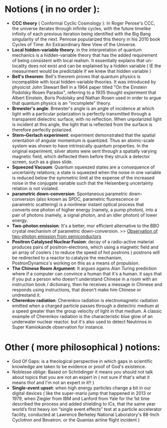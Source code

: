 



# Notions ( in no order ):

- **CCC theory** ( Conformal Cyclic Cosmology ): In Roger Perose's CCC, the universe iterates through infinite cycles, with the future timelike infinity of each previous iteration being identified with the Big Bang singularity of the next. Penrose popularized this theory in his 2010 book Cycles of Time: An Extraordinary New View of the Universe.
- **Local hidden-variable theory**: in the interpretation of quantum mechanics is a hidden-variable theory that has the added requirement of being consistent with local realism. It essentially explains that un-locality does not exist and can be explained by a hidden variable ( IE the measurment would be predictable if we knew that hidden variable )
- **Bell's theorem**: Bell's theorem proves that quantum physics is incompatible with local hidden-variable theories. It was introduced by physicist John Stewart Bell in a 1964 paper titled "On the Einstein Podolsky Rosen Paradox", referring to a 1935 thought experiment that Albert Einstein, Boris Podolsky and Nathan Rosen used in order to argue that quantum physics is an "incomplete" theory.
- **Brewster's angle**: Brewster's angle is an angle of incidence at which light with a particular polarization is perfectly transmitted through a transparent dielectric surface, with no reflection. When unpolarized light is incident at this angle, the light that is reflected from the surface is therefore perfectly polarized.
- **Stern–Gerlach experiment**: experiment demonstrated that the spatial orientation of angular momentum is quantized. Thus an atomic-scale system was shown to have intrinsically quantum properties. In the original experiment, silver atoms were sent through a spatially varying magnetic field, which deflected them before they struck a detector screen, such as a glass slide.
- **Squeezed Vacuum**: Quantum squeezed states are a consequence of uncertainty relations; a state is squeezed when the noise in one variable is reduced below the symmetric limit at the expense of the increased noise in the conjugate variable such that the Heisenberg uncertainty relation is not violated.
- **parametric down-conversion**: Spontaneous parametric down-conversion (also known as SPDC, parametric fluorescence or parametric scattering) is a nonlinear instant optical process that converts one photon of higher energy (namely, a pump photon), into a pair of photons (namely, a signal photon, and an idler photon) of lower energy.
- **Two-photon emission**: It's a better, mor efficient alternative to the BBO crystal mechanism of parametric down-conversion. >> [Observation of two-photon emission from semiconductors](https://www.nature.com/articles/nphoton.2008.28)
- **Positron Catalysed Nuclear Fusion**: decay of a radio-active material produces pairs of positron-electrons, which using a magnetic field and an array of coolers ( to reduce the speed of hot postrons ) postrons will be redirected to a reactor to catalyze the mechanism, PostronDynamics's working on this as a means of propulsion.
- **The Chinese Room Argument**: It argues agains Alan Turing prediction where if a computer can convince a human that it's a human. it says that if you put a person who doesn't understand Chinese in a room with an instruction book / dictionary, then he receives a message in Chinese and responds using instructions, that doesn't make him Chinese or undrestand it.
- **Cherenkov radiation**: Cherenkov radiation is electromagnetic radiation emitted when a charged particle passes through a dielectric medium at a speed greater than the group velocity of light in that medium. A classic example of Cherenkov radiation is the characteristic blue glow of an underwater nuclear reactor. but it's also used to detect Neutrinos in Super Kamiokande observation for instance.







# Other ( more philosophical ) notions:
- God Of Gaps: is a theological perspective in which gaps in scientific knowledge are taken to be evidence or proof of God's existence.
- Noblesse oblige: Based on Schrödinger it means you should not talk about topics that you are not an expert in ( not sure if that's what it means tho! and I'm not an expert in it!! )
- **Single-event upset**: when high energy particles change a bit in our digital devices ( like the super-mario jump that happened in 2013 or 1979, when Ziegler from IBM and Lanford from Yale for the 1st time described the process and added shielding to ICs, that the same year world’s first heavy ion “single event effects” test at a particle accelerator facility, conducted at Lawrence Berkeley National Laboratory's 88-Inch Cyclotron and Bevatron. or the Quantas airline flight incident )





